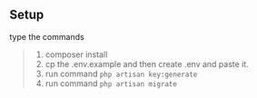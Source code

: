 ## Setup

type the commands
> 1. composer install 
> 2. cp the .env.example and then create .env and paste it.
> 3. run command `php artisan key:generate`
> 4. run command `php artisan migrate`
